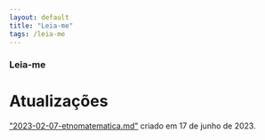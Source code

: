 ```yaml
---
layout: default
title: "Leia-me"
tags: /leia-me
---
```

### Leia-me

# Atualizações

["2023-02-07-etnomatematica.md"](https://refuncionaware.github.io/20230207/etnomatematica) criado em 17 de junho de 2023.
